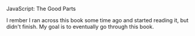 JavaScript: The Good Parts

I rember I ran across this book some time ago and started reading it, but didn't finish.  My goal is to eventually go through this book.
